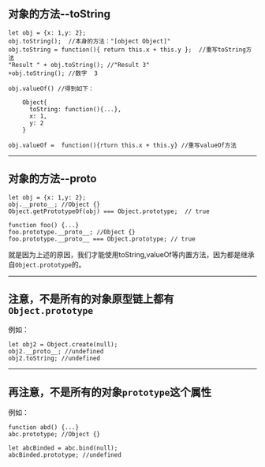 ## 对象的方法--toString

    let obj = {x: 1,y: 2};
    obj.toString();  //本身的方法："[object Object]"
    obj.toString = function(){ return this.x + this.y };  //重写toString方法
    "Result " + obj.toString(); //"Result 3"
    +obj.toString(); //数字  3
    
    obj.valueOf() //得到如下：
    
        Object{
          toString: function(){...},
          x: 1,
          y: 2
        }
    
    obj.valueOf =  function(){rturn this.x + this.y} //重写valueOf方法
- - -
## 对象的方法--__proto__

    let obj = {x: 1,y: 2};
    obj.__proto__; //Object {}
    Object.getPrototypeOf(obj) === Object.prototype;  // true

    function foo() {...}
    foo.prototype.__proto__; //Object {}
    foo.prototype.__proto__ === Object.prototype; // true

就是因为上述的原因，我们才能使用toString,valueOf等内置方法，因为都是继承自`Object.prototype`的。

- - -
## 注意，不是所有的对象原型链上都有`Object.prototype`
例如：

    let obj2 = Object.create(null);
    obj2.__proto__; //undefined
    obj2.toString; //undefined

- - -
## 再注意，不是所有的对象`prototype`这个属性
例如：

    function abd() {...}
    abc.prototype; //Object {}

    let abcBinded = abc.bind(null);
    abcBinded.prototype; //undefined
